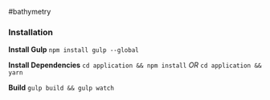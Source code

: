 #bathymetry

### Installation
**Install Gulp**
`npm install gulp --global`

**Install Dependencies**
`cd application && npm install`
*OR*
`cd application && yarn`

**Build**
`gulp build && gulp watch`
